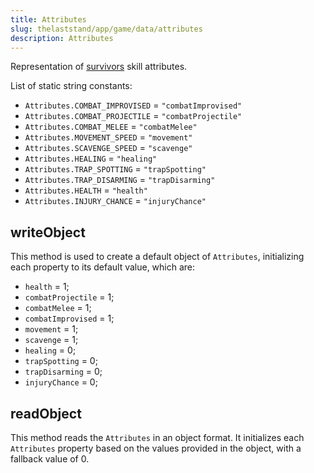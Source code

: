 ```yaml
---
title: Attributes
slug: thelaststand/app/game/data/attributes
description: Attributes
---
```


Representation of [survivors](/thelaststand/app/game/data/survivor) skill attributes.

List of static string constants:

- `Attributes.COMBAT_IMPROVISED` = `"combatImprovised"`
- `Attributes.COMBAT_PROJECTILE` = `"combatProjectile"`
- `Attributes.COMBAT_MELEE` = `"combatMelee"`
- `Attributes.MOVEMENT_SPEED` = `"movement"`
- `Attributes.SCAVENGE_SPEED` = `"scavenge"`
- `Attributes.HEALING` = `"healing"`
- `Attributes.TRAP_SPOTTING` = `"trapSpotting"`
- `Attributes.TRAP_DISARMING` = `"trapDisarming"`
- `Attributes.HEALTH` = `"health"`
- `Attributes.INJURY_CHANCE` = `"injuryChance"`

## writeObject

This method is used to create a default object of `Attributes`, initializing each property to its default value, which are:

- `health` = 1;
- `combatProjectile` = 1;
- `combatMelee` = 1;
- `combatImprovised` = 1;
- `movement` = 1;
- `scavenge` = 1;
- `healing` = 0;
- `trapSpotting` = 0;
- `trapDisarming` = 0;
- `injuryChance` = 0;

## readObject

This method reads the `Attributes` in an object format. It initializes each `Attributes` property based on the values provided in the object, with a fallback value of 0.
